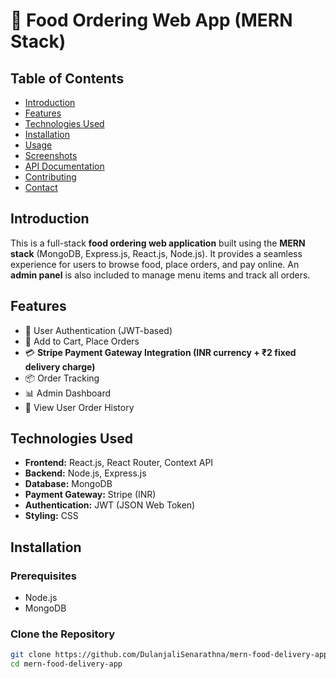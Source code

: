 # 🍔 Food Ordering Web App (MERN Stack)

## Table of Contents
- [Introduction](#introduction)
- [Features](#features)
- [Technologies Used](#technologies-used)
- [Installation](#installation)
- [Usage](#usage)
- [Screenshots](#screenshots)
- [API Documentation](#api-documentation)
- [Contributing](#contributing)
- [Contact](#contact)

## Introduction
This is a full-stack **food ordering web application** built using the **MERN stack** (MongoDB, Express.js, React.js, Node.js). It provides a seamless experience for users to browse food, place orders, and pay online. An **admin panel** is also included to manage menu items and track all orders.

## Features
- 🔐 User Authentication (JWT-based)
- 🛒 Add to Cart, Place Orders
- 💳 **Stripe Payment Gateway Integration (INR currency + ₹2 fixed delivery charge)**
- 📦 Order Tracking
- 📊 Admin Dashboard
- 🧾 View User Order History

## Technologies Used
- **Frontend:** React.js, React Router, Context API
- **Backend:** Node.js, Express.js
- **Database:** MongoDB
- **Payment Gateway:** Stripe (INR)
- **Authentication:** JWT (JSON Web Token)
- **Styling:** CSS

## Installation

### Prerequisites
- Node.js
- MongoDB

### Clone the Repository

```bash
git clone https://github.com/DulanjaliSenarathna/mern-food-delivery-app.git
cd mern-food-delivery-app


